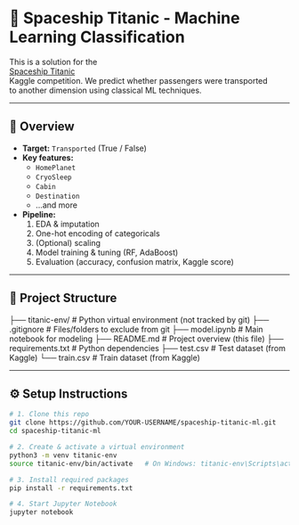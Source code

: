 # 🚀 Spaceship Titanic - Machine Learning Classification

This is a solution for the  
[Spaceship Titanic](https://www.kaggle.com/competitions/spaceship-titanic)  
Kaggle competition. We predict whether passengers were transported  
to another dimension using classical ML techniques.

---

## 🧠 Overview

- **Target:** `Transported` (True / False)  
- **Key features:**  
  - `HomePlanet`  
  - `CryoSleep`  
  - `Cabin`  
  - `Destination`  
  - …and more  
- **Pipeline:**  
  1. EDA & imputation  
  2. One-hot encoding of categoricals  
  3. (Optional) scaling  
  4. Model training & tuning (RF, AdaBoost)  
  5. Evaluation (accuracy, confusion matrix, Kaggle score)

---

## 📁 Project Structure

├── titanic-env/ # Python virtual environment (not tracked by git)
├── .gitignore # Files/folders to exclude from git
├── model.ipynb # Main notebook for modeling
├── README.md # Project overview (this file)
├── requirements.txt # Python dependencies
├── test.csv # Test dataset (from Kaggle)
└── train.csv # Train dataset (from Kaggle)

---

## ⚙️ Setup Instructions

```bash
# 1. Clone this repo
git clone https://github.com/YOUR-USERNAME/spaceship-titanic-ml.git
cd spaceship-titanic-ml

# 2. Create & activate a virtual environment
python3 -m venv titanic-env
source titanic-env/bin/activate   # On Windows: titanic-env\Scripts\activate

# 3. Install required packages
pip install -r requirements.txt

# 4. Start Jupyter Notebook
jupyter notebook
